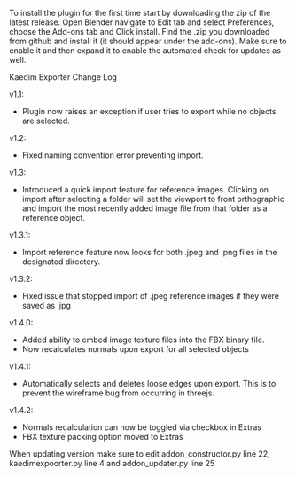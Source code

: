 To install the plugin for the first time start by downloading the zip of the latest release.
Open Blender navigate to Edit tab and select Preferences, choose the Add-ons tab and Click install.
Find the .zip you downloaded from github and install it (it should appear under the add-ons).
Make sure to enable it and then expand it to enable the automated check for updates as well.

Kaedim Exporter Change Log

v1.1:

- Plugin now raises an exception if user tries to export while no objects are selected.

v1.2:

- Fixed naming convention error preventing import.

v1.3:

- Introduced a quick import feature for reference images. Clicking on import after selecting a folder will set the viewport to front orthographic and import the most recently added image file from that folder as a reference object.

v1.3.1:

- Import reference feature now looks for both .jpeg and .png files in the designated directory.

v1.3.2:

- Fixed issue that stopped import of .jpeg reference images if they were saved as .jpg

v1.4.0:

- Added ability to embed image texture files into the FBX binary file.
- Now recalculates normals upon export for all selected objects

v1.4.1:

- Automatically selects and deletes loose edges upon export. This is to prevent the wireframe bug from occurring in threejs.

v1.4.2:

- Normals recalculation can now be toggled via checkbox in Extras
- FBX texture packing option moved to Extras

When updating version make sure to edit addon_constructor.py line 22, kaedimexpoorter.py line 4 and addon_updater.py line 25
